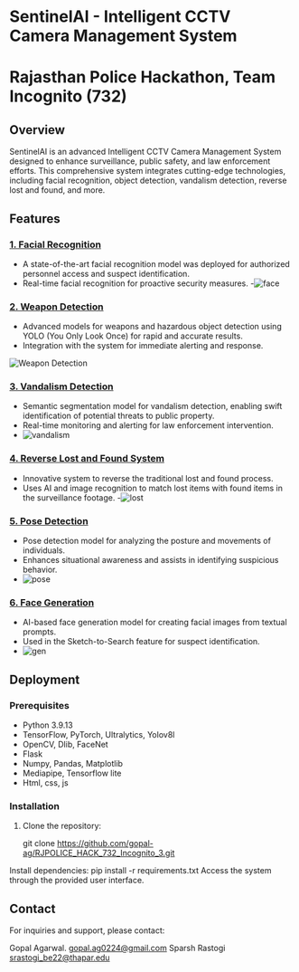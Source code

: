 # SentinelAI - Intelligent CCTV Camera Management System
# Rajasthan Police Hackathon, Team Incognito (732)

## Overview

SentinelAI is an advanced Intelligent CCTV Camera Management System designed to enhance surveillance, public safety, and law enforcement efforts. This comprehensive system integrates cutting-edge technologies, including facial recognition, object detection, vandalism detection, reverse lost and found, and more.

## Features

### [1. Facial Recognition](FaceDetection)

- A state-of-the-art facial recognition model was deployed for authorized personnel access and suspect identification.
- Real-time facial recognition for proactive security measures.
-![face ](https://github.com/gopal-ag/RJPOLICE_HACK_732_Incognito_3/assets/82232811/d172d1c0-6d21-4519-bd74-d255588c400c)


### [2. Weapon Detection](Weapons.ipynb)

- Advanced models for weapons and hazardous object detection using YOLO (You Only Look Once) for rapid and accurate results.
- Integration with the system for immediate alerting and response.
  

![Weapon Detection](https://github.com/gopal-ag/RJPOLICE_HACK_732_Incognito_3/assets/75373475/b7d593b7-567c-4130-a0bb-0b5810ec8764)

### [3. Vandalism Detection](Vandalism.ipynb)

- Semantic segmentation model for vandalism detection, enabling swift identification of potential threats to public property.
- Real-time monitoring and alerting for law enforcement intervention.
- ![vandalism](https://github.com/gopal-ag/RJPOLICE_HACK_732_Incognito_3/assets/82232811/0825443c-d390-4057-b11d-b9885d6e49ce)


### [4. Reverse Lost and Found System](ReverceLost&Found)

- Innovative system to reverse the traditional lost and found process.
- Uses AI and image recognition to match lost items with found items in the surveillance footage.
-![lost](https://github.com/gopal-ag/RJPOLICE_HACK_732_Incognito_3/assets/82232811/a664c1cd-ee87-4d6e-bf7f-71d785c41e61)


### [5. Pose Detection](Pose_detet.py)

- Pose detection model for analyzing the posture and movements of individuals.
- Enhances situational awareness and assists in identifying suspicious behavior.
- ![pose](https://github.com/gopal-ag/RJPOLICE_HACK_732_Incognito_3/assets/82232811/ff17f53a-7ea6-414c-a2de-9c68d7a1ab7a)


### [6. Face Generation](FaceDetection/Prompt_based_Image_Generation.ipynb.ipynb)

- AI-based face generation model for creating facial images from textual prompts.
- Used in the Sketch-to-Search feature for suspect identification.
- ![gen](https://github.com/gopal-ag/RJPOLICE_HACK_732_Incognito_3/assets/82232811/ae94d3d5-463a-4812-aff0-79d30bedfb4c)

## Deployment

### Prerequisites

- Python 3.9.13
- TensorFlow, PyTorch, Ultralytics, Yolov8l
- OpenCV, Dlib, FaceNet
- Flask
- Numpy, Pandas, Matplotlib
- Mediapipe, Tensorflow lite 
- Html, css, js

### Installation

1. Clone the repository:

   git clone https://github.com/gopal-ag/RJPOLICE_HACK_732_Incognito_3.git

Install dependencies: pip install -r requirements.txt
Access the system through the provided user interface.


## Contact
For inquiries and support, please contact:

Gopal Agarwal. gopal.ag0224@gmail.com
Sparsh Rastogi srastogi_be22@thapar.edu
